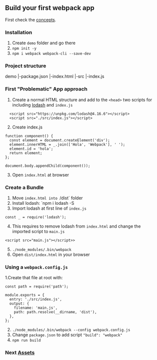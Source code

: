 ## Build your first webpack app

First check the [concepts](https://webpack.js.org/concepts/).

### Installation
 1. Create `demo` folder and go there
 2. `npm init -y`
 3. `npm i webpack webpack-cli --save-dev`

### Project structure
 demo
 |-package.json
 |-index.html
 |-src
   |-index.js

### First "Problematic" App approach
 1. Create a normal HTML structure and add to the `<head>` two scripts for including [lodash](https://unpkg.com/lodash@4.16.6) and `index.js`
```
  <script src="https://unpkg.com/lodash@4.16.6"></script>
  <script src="./src/index.js"></script>
```
 2. Create index.js
```
function component() {
  const element = document.createElement('div');
  element.innerHTML = _.join(['Hola', 'Webpack'], ' ');
  element.id = 'hola';
  return element;
};

document.body.appendChild(component());
```
 3. Open `index.html` at browser

### Create a Bundle
 1. Move `index.html into `/dist` folder
 2. Install lodash: `npm i lodash -S
 3. Import lodash at first line of `index.js`
```
const _ = require('lodash');
```
 4. This requires to remove lodash from `index.html` and change the imported script to `main.js`
```
<script src="main.js"></script>>
```
 5. `./node_modules/.bin/webpack` 
 6. Open `dist/index.html` in your browser

### Using a `webpack.config.js`
 1.Create that file at root with:
```
const path = require('path');

module.exports = {
  entry: './src/index.js',
  output: {
    filename: 'main.js',
    path: path.resolve(__dirname, 'dist'),
  },
};
```
 2. `./node_modules/.bin/webpack --config webpack.config.js`
 3. Change `package.json` to add script `"build": "webpack"`
 4. `npm run build`

### Next [Assets](./REadme.Assets.md)
